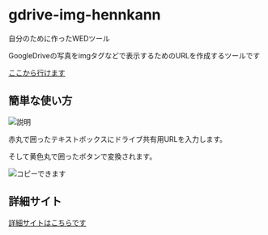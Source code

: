 # gdrive-img-hennkann
自分のために作ったWEDツール

GoogleDriveの写真をimgタグなどで表示するためのURLを作成するツールです

[ここから行けます](https://ibui2628.github.io/gdrive-img-hennkann/)
## 簡単な使い方
![説明](https://istudio2628.files.wordpress.com/2022/07/e382b9e382afe383aae383bce383b3e382b7e383a7e38383e38388-2022-07-25-200844.jpg)

赤丸で囲ったテキストボックスにドライブ共有用URLを入力します。

そして黄色丸で囲ったボタンで変換されます。

![コピーできます](https://istudio2628.files.wordpress.com/2022/07/e382b9e382afe383aae383bce383b3e382b7e383a7e38383e38388-2022-07-25-201324.jpg?w=639)

## 詳細サイト
[詳細サイトはこちらです](https://istudio2628.wordpress.com/2022/07/25/gdrive-img-hennkann/)
